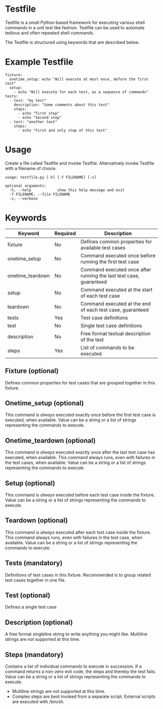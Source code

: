 # Testfile

Testfile is a small Python based framework for executing various shell commands
in a unit test like fashion. Testfile can be used to automate tedious and
often repeated shell commands.

The Testfile is structured using keywords that are described below.

# Example Testfile

    fixture:
      onetime_setup: echo "Will execute at most once, before the first test"
      setup:
        - echo "Will execute for each test, as a sequence of commands"
    tests:
      - test: "my test"
        description: "Some comments about this test"
        steps:
          - echo "First step"
          - echo "Second step"
      - test: "another test"
        steps:
          - echo "First and only step of this test"

# Usage

Create a file called Testfile and invoke Testfile. Alternatively
invoke Testfile with a filename of choice.

    usage: testfile.py [-h] [-f FILENAME] [-v]

    optional arguments:
      -h, --help            show this help message and exit
      -f FILENAME, --file FILENAME
      -v, --verbose

# Keywords

| Keyword          | Required   | Description                                                        |
|------------------|------------|--------------------------------------------------------------------|
| fixture          | No         | Defines common properties for available test cases                 |
| onetime_setup    | No         | Command executed once before running the first test case           |
| onetime_teardown | No         | Command executed once after running the last test case, guaranteed |
| setup            | No         | Command executed at the start of each test case                    |
| teardown         | No         | Command executed at the end of each test case, guaranteed          |
| tests            | Yes        | Test case definitions                                              |
| test             | No         | Single test case definitions                                       |
| description      | No         | Free format textual description of the test                        |
| steps            | Yes        | List of commands to be executed                                    |

## Fixture (optional)

Defines common properties for test cases that are grouped together in this
fixture.

## Onetime_setup (optional)

This command is *always* executed exactly once before the first test case is
executed, when available.
Value can be a string or a list of strings representing the commands to execute.

## Onetime_teardown (optional)

This command is *always* executed exactly once after the last test case has
executed, when available.
This command always runs, even with failures in the test cases, when available.
Value can be a string or a list of strings representing the commands to execute.

## Setup (optional)

This command is *always* executed before each test case inside the fixture.
Value can be a string or a list of strings representing the commands to execute.

## Teardown (optional)

This command is *always* executed after each test case inside the fixture.
This command always runs, even with failures in the test case, when available.
Value can be a string or a list of strings representing the commands to execute.

## Tests (mandatory)

Definitions of test cases in this fixture.
Recommended is to group related test cases together in one file.

## Test (optional)

Defines a single test case

## Description (optional)

A free format singleline string to write anything you might like.
Multiline stirngs are not supported at this time.

## Steps (mandatory)

Contains a list of individual commands to execute in succession.
If a command returns a non-zero exit code, the steps and thereby the test
fails.
Value can be a string or a list of strings representing the commands to execute.

* Multiline strings are not supported at this time.
* Complex steps are best invoked from a separate script. External scripts are
  executed with /bin/sh.

